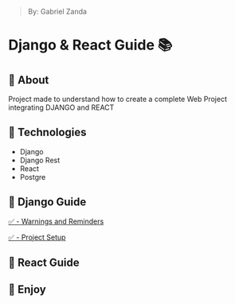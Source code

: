 > By: Gabriel Zanda

# Django & React Guide 📚

## 📌 About

Project made to understand how to create a complete Web Project integrating DJANGO and REACT

## 📌 Technologies

-   Django
-   Django Rest
-   React
-   Postgre

## 📌 Django Guide

[✅​ - Warnings and Reminders](/>%20DJANGO%20GUIDE/0.Warnings%20and%20Reminders.md)

[✅​ - Project Setup](/>%20DJANGO%20GUIDE/1.%20Project%20Setup.md)

## 📌 React Guide

## 📌 Enjoy
